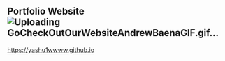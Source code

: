 
## Portfolio Website ![Uploading GoCheckOutOurWebsiteAndrewBaenaGIF.gif…]()



https://yashu1wwww.github.io



